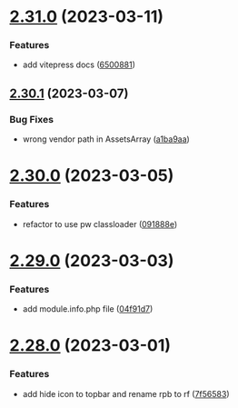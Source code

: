 # [2.31.0](https://github.com/baumrock/RockFrontend/compare/v2.30.1...v2.31.0) (2023-03-11)


### Features

* add vitepress docs ([6500881](https://github.com/baumrock/RockFrontend/commit/6500881d9be49602603066c9d87381323f1b7780))



## [2.30.1](https://github.com/baumrock/RockFrontend/compare/v2.30.0...v2.30.1) (2023-03-07)


### Bug Fixes

* wrong vendor path in AssetsArray ([a1ba9aa](https://github.com/baumrock/RockFrontend/commit/a1ba9aabd32ecff571680ee3978b15d604b4bb13))



# [2.30.0](https://github.com/baumrock/RockFrontend/compare/v2.29.0...v2.30.0) (2023-03-05)


### Features

* refactor to use pw classloader ([091888e](https://github.com/baumrock/RockFrontend/commit/091888e49d1e868ebdbd20e8f9ce4d052404c74f))



# [2.29.0](https://github.com/baumrock/RockFrontend/compare/v2.28.0...v2.29.0) (2023-03-03)


### Features

* add module.info.php file ([04f91d7](https://github.com/baumrock/RockFrontend/commit/04f91d73d71916e2980213f4536f2f98bbcd19a6))



# [2.28.0](https://github.com/baumrock/RockFrontend/compare/v2.27.1...v2.28.0) (2023-03-01)


### Features

* add hide icon to topbar and rename rpb to rf ([7f56583](https://github.com/baumrock/RockFrontend/commit/7f56583abe10a3d2ac011d6f57c58565b1bb4781))




